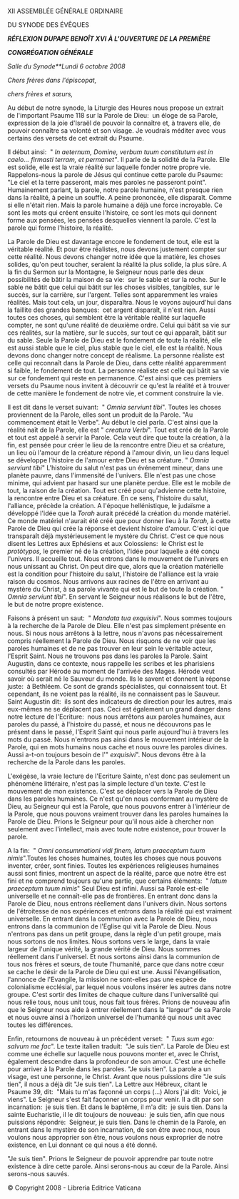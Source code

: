 XII ASSEMBLÉE GÉNÉRALE ORDINAIRE

DU SYNODE DES ÉVÊQUES

***RÉFLEXION DU******PAPE BENOÎT XVI*** ***À L'OUVERTURE DE LA PREMIÈRE***

***CONGRÉGATION GÉNÉRALE***

*Salle du Synode**Lundi 6 octobre 2008*

*Chers frères dans l'épiscopat,*

*chers frères et sœurs,*

Au début de notre synode, la Liturgie des Heures nous propose un extrait de l'important Psaume 118 sur la Parole de Dieu:  un éloge de sa Parole, expression de la joie d'Israël de pouvoir la connaître et, à travers elle, de pouvoir connaître sa volonté et son visage. Je voudrais méditer avec vous certains des versets de cet extrait du Psaume.

Il début ainsi:  " *In aeternum, Domine, verbum tuum constitutum est in caelo... firmasti terram, et permanet"*. Il parle de la solidité de la Parole. Elle est solide, elle est la vraie réalité sur laquelle fonder notre propre vie. Rappelons-nous la parole de Jésus qui continue cette parole du Psaume:  "Le ciel et la terre passeront, mais mes paroles ne passeront point". Humainement parlant, la parole, notre parole humaine, n'est presque rien dans la réalité, à peine un souffle. A peine prononcée, elle disparaît. Comme si elle n'était rien. Mais la parole humaine a déjà une force incroyable. Ce sont les mots qui créent ensuite l'histoire, ce sont les mots qui donnent forme aux pensées, les pensées desquelles viennent la parole. C'est la parole qui forme l'histoire, la réalité.

La Parole de Dieu est davantage encore le fondement de tout, elle est la véritable réalité. Et pour être réalistes, nous devons justement compter sur cette réalité. Nous devons changer notre idée que la matière, les choses solides, qu'on peut toucher, seraient la réalité la plus solide, la plus sûre. A la fin du Sermon sur la Montagne, le Seigneur nous parle des deux possibilités de bâtir la maison de sa vie:  sur le sable et sur la roche. Sur le sable ne bâtit que celui qui bâtit sur les choses visibles, tangibles, sur le succès, sur la carrière, sur l'argent. Telles sont apparemment les vraies réalités. Mais tout cela, un jour, disparaîtra. Nous le voyons aujourd'hui dans la faillite des grandes banques:  cet argent disparaît, il n'est rien. Aussi toutes ces choses, qui semblent être la véritable réalité sur laquelle compter, ne sont qu'une réalité de deuxième ordre. Celui qui bâtit sa vie sur ces réalités, sur la matière, sur le succès, sur tout ce qui apparaît, bâtit sur du sable. Seule la Parole de Dieu est le fondement de toute la réalité, elle est aussi stable que le ciel, plus stable que le ciel, elle est la réalité. Nous devons donc changer notre concept de réalisme. La personne réaliste est celle qui reconnaît dans la Parole de Dieu, dans cette réalité apparemment si faible, le fondement de tout. La personne réaliste est celle qui bâtit sa vie sur ce fondement qui reste en permanence. C'est ainsi que ces premiers versets du Psaume nous invitent à découvrir ce qu'est la réalité et à trouver de cette manière le fondement de notre vie, et comment construire la vie.

Il est dit dans le verset suivant:  " *Omnia serviunt tibi*". Toutes les choses proviennent de la Parole, elles sont un produit de la Parole. "Au commencement était le Verbe". Au début le ciel parla. C'est ainsi que la réalité naît de la Parole, elle est " *creatura Verbi*". Tout est créé de la Parole et tout est appelé à servir la Parole. Cela veut dire que toute la création, à la fin, est pensée pour créer le lieu de la rencontre entre Dieu et sa créature, un lieu où l'amour de la créature répond à l'amour divin, un lieu dans lequel se développe l'histoire de l'amour entre Dieu et sa créature. " *Omnia serviunt tibi*" L'histoire du salut n'est pas un événement mineur, dans une planète pauvre, dans l'immensité de l'univers. Elle n'est pas une chose minime, qui advient par hasard sur une planète perdue. Elle est le mobile de tout, la raison de la création. Tout est créé pour qu'advienne cette histoire, la rencontre entre Dieu et sa créature. En ce sens, l'histoire du salut, l'alliance, précède la création. A l'époque hellénistique, le judaïsme a développé l'idée que la *Torah* aurait précédé la création du monde matériel. Ce monde matériel n'aurait été créé que pour donner lieu à la *Torah,* à cette Parole de Dieu qui crée la réponse et devient histoire d'amour. C'est ici que transparaît déjà mystérieusement le mystère du Christ. C'est ce que nous disent les Lettres aux Ephésiens et aux Colossiens:  le Christ est le *protòtypos,* le premier né de la création, l'idée pour laquelle a été conçu l'univers. Il accueille tout. Nous entrons dans le mouvement de l'univers en nous unissant au Christ. On peut dire que, alors que la création matérielle est la condition pour l'histoire du salut, l'histoire de l'alliance est la vraie raison du cosmos. Nous arrivons aux racines de l'être en arrivant au mystère du Christ, à sa parole vivante qui est le but de toute la création. " *Omnia serviunt tibi*". En servant le Seigneur nous réalisons le but de l'être, le but de notre propre existence.

Faisons à présent un saut:  " *Mandata tua exquisivi*". Nous sommes toujours à la recherche de la Parole de Dieu. Elle n'est pas simplement présente en nous. Si nous nous arrêtons à la lettre, nous n'avons pas nécessairement compris réellement la Parole de Dieu. Nous risquons de ne voir que les paroles humaines et de ne pas trouver en leur sein le véritable acteur, l'Esprit Saint. Nous ne trouvons pas dans les paroles la Parole. Saint Augustin, dans ce contexte, nous rappelle les scribes et les pharisiens consultés par Hérode au moment de l'arrivée des Mages. Hérode veut savoir où serait né le Sauveur du monde. Ils le savent et donnent la réponse juste:  à Bethléem. Ce sont de grands spécialistes, qui connaissent tout. Et cependant, ils ne voient pas la réalité, ils ne connaissent pas le Sauveur. Saint Augustin dit:  ils sont des indicateurs de direction pour les autres, mais eux-mêmes ne se déplacent pas. Ceci est également un grand danger dans notre lecture de l'Ecriture:  nous nous arrêtons aux paroles humaines, aux paroles du passé, à l'histoire du passé, et nous ne découvrons pas le présent dans le passé, l'Esprit Saint qui nous parle aujourd'hui à travers les mots du passé. Nous n'entrons pas ainsi dans le mouvement intérieur de la Parole, qui en mots humains nous cache et nous ouvre les paroles divines. Aussi a-t-on toujours besoin de l'" *exquisivi*". Nous devons être à la recherche de la Parole dans les paroles.

L'exégèse, la vraie lecture de l'Ecriture Sainte, n'est donc pas seulement un phénomène littéraire, n'est pas la simple lecture d'un texte. C'est le mouvement de mon existence. C'est se déplacer vers la Parole de Dieu dans les paroles humaines. Ce n'est qu'en nous conformant au mystère de Dieu, au Seigneur qui est la Parole, que nous pouvons entrer à l'intérieur de la Parole, que nous pouvons vraiment trouver dans les paroles humaines la Parole de Dieu. Prions le Seigneur pour qu'il nous aide à chercher non seulement avec l'intellect, mais avec toute notre existence, pour trouver la parole.

A la fin:  " *Omni consummationi vidi finem, latum praeceptum tuum nimis*".Toutes les choses humaines, toutes les choses que nous pouvons inventer, créer, sont finies. Toutes les expériences religieuses humaines aussi sont finies, montrent un aspect de la réalité, parce que notre être est fini et ne comprend toujours qu'une partie, que certains éléments:  " *latum praeceptum tuum nimis*" Seul Dieu est infini. Aussi sa Parole est-elle universelle et ne connaît-elle pas de frontières. En entrant donc dans la Parole de Dieu, nous entrons réellement dans l'univers divin. Nous sortons de l'étroitesse de nos expériences et entrons dans la réalité qui est vraiment universelle. En entrant dans la communion avec la Parole de Dieu, nous entrons dans la communion de l'Eglise qui vit la Parole de Dieu. Nous n'entrons pas dans un petit groupe, dans la règle d'un petit groupe, mais nous sortons de nos limites. Nous sortons vers le large, dans la vraie largeur de l'unique vérité, la grande vérité de Dieu. Nous sommes réellement dans l'universel. Et nous sortons ainsi dans la communion de tous nos frères et sœurs, de toute l'humanité, parce que dans notre cœur se cache le désir de la Parole de Dieu qui est une. Aussi l'évangélisation, l'annonce de l'Evangile, la mission ne sont-elles pas une espèce de colonialisme ecclésial, par lequel nous voulons insérer les autres dans notre groupe. C'est sortir des limites de chaque culture dans l'universalité qui nous relie tous, nous unit tous, nous fait tous frères. Prions de nouveau afin que le Seigneur nous aide à entrer réellement dans la "largeur" de sa Parole et nous ouvre ainsi à l'horizon universel de l'humanité qui nous unit avec toutes les différences.

Enfin, retournons de nouveau à un précédent verset:  " *Tuus sum ego:  salvum me fac*". Le texte italien traduit:  "Je suis tien". La Parole de Dieu est comme une échelle sur laquelle nous pouvons monter et, avec le Christ, également descendre dans la profondeur de son amour. C'est une échelle pour arriver à la Parole dans les paroles. "Je suis tien". La parole a un visage, est une personne, le Christ. Avant que nous puissions dire "Je suis tien", il nous a déjà dit "Je suis tien". La Lettre aux Hébreux, citant le Psaume 39, dit:  "Mais tu m'as façonné un corps (...) Alors j'ai dit:  Voici, je viens". Le Seigneur s'est fait façonner un corps pour venir. Il a dit par son incarnation:  je suis tien. Et dans le baptême, il m'a dit:  je suis tien. Dans la sainte Eucharistie, il le dit toujours de nouveau:  je suis tien, afin que nous puissions répondre:  Seigneur, je suis tien. Dans le chemin de la Parole, en entrant dans le mystère de son incarnation, de son être avec nous, nous voulons nous approprier son être, nous voulons nous exproprier de notre existence, en Lui donnant ce qui nous a été donné.

"Je suis tien". Prions le Seigneur de pouvoir apprendre par toute notre existence à dire cette parole. Ainsi serons-nous au cœur de la Parole. Ainsi serons-nous sauvés.

© Copyright 2008 - Libreria Editrice Vaticana